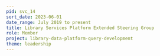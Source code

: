 ```yaml
---
pid: svc_14
sort_date: 2023-06-01
date_range: July 2019 to present
title: Library Services Platform Extended Steering Group
role: Member
project: library-data-platform-query-development
theme: leadership
---
```

